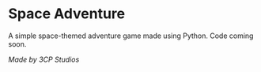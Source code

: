 # Space Adventure
A simple space-themed adventure game made using Python. Code coming soon.

*Made by 3CP Studios*
